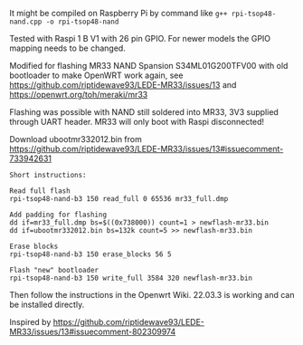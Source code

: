 It might be compiled on Raspberry Pi by command like
`g++ rpi-tsop48-nand.cpp -o rpi-tsop48-nand`

Tested with Raspi 1 B V1 with 26 pin GPIO. For newer models the GPIO mapping needs to be changed.

Modified for flashing MR33 NAND Spansion S34ML01G200TFV00 with old bootloader to make OpenWRT work again, see https://github.com/riptidewave93/LEDE-MR33/issues/13 and https://openwrt.org/toh/meraki/mr33

Flashing was possible with NAND still soldered into MR33, 3V3 supplied through UART header. MR33 will only boot with Raspi disconnected!

Download ubootmr332012.bin from https://github.com/riptidewave93/LEDE-MR33/issues/13#issuecomment-733942631

```
Short instructions:

Read full flash
rpi-tsop48-nand-b3 150 read_full 0 65536 mr33_full.dmp

Add padding for flashing
dd if=mr33_full.dmp bs=$((0x738000)) count=1 > newflash-mr33.bin
dd if=ubootmr332012.bin bs=132k count=5 >> newflash-mr33.bin

Erase blocks
rpi-tsop48-nand-b3 150 erase_blocks 56 5

Flash "new" bootloader
rpi-tsop48-nand-b3 150 write_full 3584 320 newflash-mr33.bin
```

Then follow the instructions in the Openwrt Wiki. 22.03.3 is working and can be installed directly. 

Inspired by https://github.com/riptidewave93/LEDE-MR33/issues/13#issuecomment-802309974
